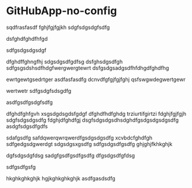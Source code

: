 # GitHubApp-no-config
sqdfrasfasdf
fghjfgjfgjkh
sdgfsdgsdgfsdfg


dsfghdfghdfhfgd

sdfgsdgsdgsdgf

dfghdffghngfhj
sdgsdgsdfgdfsg
dsfghsdgsdfgh
sdfgsgsdshsdfhdgfwergwergtewrt
dsfgsdgsadgsdfhfdhgdfghdfhg

ewrtgewtgsedrtger
asdfasfasdfg
dcnvdfgfgjfgjfghj
qsfswgwdegwertgewr


wertwetr
sdfgsdgfsdsgdfg

asdfgsdfgsdgfsdfg

dfghdfghfgvh
xsgsdgdsgdsfgdgf
dfghdfhdfghdg
trziurtifgirtzi
fdghjfgjfgjh
sdgfsdgsdgsdfg
fdghjdfghdfgj
dsgfsdgsdgsdhsdghdfgsdgsdgsdgsdfg
asdgfsdgsdfgdfs

sdafgsdfg
safdqwerqwrqwerdfgsdgsdgsdfg
xcvbdcfghdfgh
sdfgedgsdgwerdgt
sdgsdgsxgsdfg
sdfgsdgsdfgsdfg
ghjghjfkhkghjk

dgfsdgsdgfdsg
sadgfgsdfgsdfgsdfg
dfgsdgsdfgfdsg

sdfgsdfgsfg


hkghkghkghjk
hgjkghkghkghjk
asdfgasdsdfg
